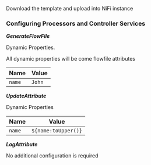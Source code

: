 Download the template and upload into NiFi instance

### Configuring Processors and Controller Services


***GenerateFlowFile*** 

Dynamic Properties.

All dynamic properties will be come flowfile attributes

| Name | Value |
| ---- | ----- |
| `name` | `John` |


***UpdateAttribute***

Dynamic Properties

| Name | Value |
| ---- | ----- |
| `name` | `${name:toUpper()}` |


***LogAttribute***

No additional configuration is required

